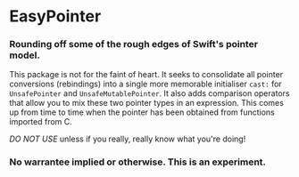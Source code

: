 # EasyPointer

### Rounding off some of the rough edges of Swift's pointer model.

This package is not for the faint of heart. It seeks to consolidate
all pointer conversions (rebindings) into a single more memorable
initialiser `cast:` for `UnsafePointer` and
`UnsafeMutablePointer`. It also adds comparison operators that
allow you to mix these two pointer types in an expression. This
comes up from time to time when the pointer has been obtained
from functions imported from C.

*DO NOT USE* unless if you really, really know what you're doing!

### No warrantee implied or otherwise. This is an experiment.
